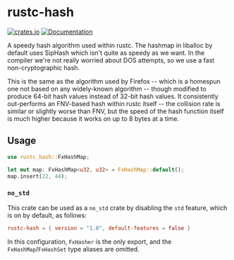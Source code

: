 # rustc-hash

[![crates.io](https://img.shields.io/crates/v/rustc-hash.svg)](https://crates.io/crates/rustc-hash)
[![Documentation](https://docs.rs/rustc-hash/badge.svg)](https://docs.rs/rustc-hash)

A speedy hash algorithm used within rustc. The hashmap in liballoc by
default uses SipHash which isn't quite as speedy as we want. In the
compiler we're not really worried about DOS attempts, so we use a fast
non-cryptographic hash.

This is the same as the algorithm used by Firefox -- which is a
homespun one not based on any widely-known algorithm -- though
modified to produce 64-bit hash values instead of 32-bit hash
values. It consistently out-performs an FNV-based hash within rustc
itself -- the collision rate is similar or slightly worse than FNV,
but the speed of the hash function itself is much higher because it
works on up to 8 bytes at a time.

## Usage

```rust
use rustc_hash::FxHashMap;

let mut map: FxHashMap<u32, u32> = FxHashMap::default();
map.insert(22, 44);
```

### `no_std`

This crate can be used as a `no_std` crate by disabling the `std`
feature, which is on by default, as follows:

```toml
rustc-hash = { version = "1.0", default-features = false }
```

In this configuration, `FxHasher` is the only export, and the
`FxHashMap`/`FxHashSet` type aliases are omitted.
